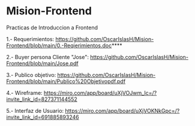 # Mision-Frontend
Practicas de Introduccion a Frontend

1.- Requerimientos: https://github.com/OscarIslasH/Mision-Frontend/blob/main/0.-Reqierimientos.doc****

2.- Buyer persona Cliente "Jose": https://github.com/OscarIslasH/Mision-Frontend/blob/main/Jose.pdf
    
3.- Publico objetivo: https://github.com/OscarIslasH/Mision-Frontend/blob/main/Publico%20Objetivopdf.pdf

4.- Wireframe: https://miro.com/app/board/uXjVOJwm_Ic=/?invite_link_id=827371144552

5.- Interfaz de Usuario: https://miro.com/app/board/uXjVOKNkGpc=/?invite_link_id=691885893246
